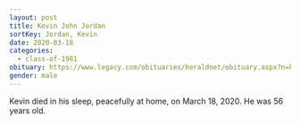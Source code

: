 ```yaml
---
layout: post
title: Kevin John Jordan
sortKey: Jordan, Kevin
date: 2020-03-18
categories:
  - class-of-1981
obituary: https://www.legacy.com/obituaries/heraldnet/obituary.aspx?n=kevin-jordan&pid=195912510
gender: male
---
```


Kevin died in his sleep, peacefully at home, on March 18, 2020. He was 56 years old.
